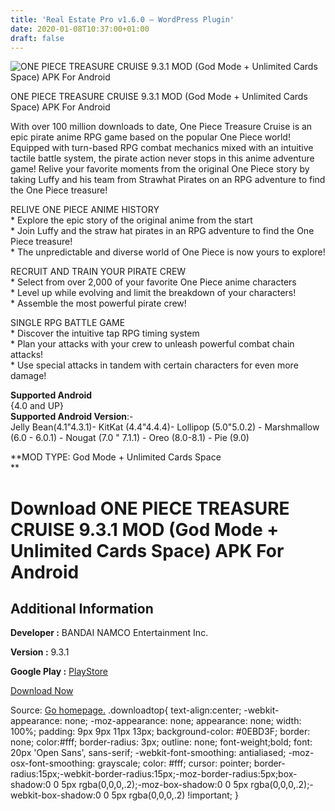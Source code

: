 ```yaml
---
title: 'Real Estate Pro v1.6.0 – WordPress Plugin'
date: 2020-01-08T10:37:00+01:00
draft: false
---
```


![ONE PIECE TREASURE CRUISE 9.3.1 MOD (God Mode + Unlimited Cards Space) APK For Android](https://i1.wp.com/apkhome.net/wp-content/uploads/2020/01/ONE-PIECE-TREASURE-CRUISE-9.3.1-MOD-God-Mode-Unlimited-Cards-Space.png "ONE PIECE TREASURE CRUISE 9.3.1 MOD (God Mode + Unlimited Cards Space) APK For Android")

  

ONE PIECE TREASURE CRUISE 9.3.1 MOD (God Mode + Unlimited Cards Space) APK For Android

With over 100 million downloads to date, One Piece Treasure Cruise is an epic pirate anime RPG game based on the popular One Piece world! Equipped with turn-based RPG combat mechanics mixed with an intuitive tactile battle system, the pirate action never stops in this anime adventure game! Relive your favorite moments from the original One Piece story by taking Luffy and his team from Strawhat Pirates on an RPG adventure to find the One Piece treasure!

RELIVE ONE PIECE ANIME HISTORY  
\* Explore the epic story of the original anime from the start  
\* Join Luffy and the straw hat pirates in an RPG adventure to find the One Piece treasure!  
\* The unpredictable and diverse world of One Piece is now yours to explore!

RECRUIT AND TRAIN YOUR PIRATE CREW  
\* Select from over 2,000 of your favorite One Piece anime characters  
\* Level up while evolving and limit the breakdown of your characters!  
\* Assemble the most powerful pirate crew!

SINGLE RPG BATTLE GAME  
\* Discover the intuitive tap RPG timing system  
\* Plan your attacks with your crew to unleash powerful combat chain attacks!  
\* Use special attacks in tandem with certain characters for even more damage!

**Supported Android**  
{4.0 and UP}  
**Supported Android Version**:-  
Jelly Bean(4.1"4.3.1)- KitKat (4.4"4.4.4)- Lollipop (5.0"5.0.2) - Marshmallow (6.0 - 6.0.1) - Nougat (7.0 " 7.1.1) - Oreo (8.0-8.1) - Pie (9.0)

**MOD TYPE: God Mode + Unlimited Cards Space  
**

Download ONE PIECE TREASURE CRUISE 9.3.1 MOD (God Mode + Unlimited Cards Space) APK For Android
===============================================================================================

Additional Information
----------------------

**Developer :** BANDAI NAMCO Entertainment Inc.

**Version :** 9.3.1

**Google Play :** [PlayStore](https://play.google.com/store/apps/details?id=com.namcobandaigames.spmoja010E)

  

[Download Now](https://store4app.co/post/one-piece-treasure-cruise-9-3-1-mod-god-mode-unlimited-cards-space-apk-for-android_1578476239)

  
Source: [Go homepage.](https://store4app.co/post/one-piece-treasure-cruise-9-3-1-mod-god-mode-unlimited-cards-space-apk-for-android_1578476239) .downloadtop{ text-align:center; -webkit-appearance: none; -moz-appearance: none; appearance: none; width: 100%; padding: 9px 9px 11px 13px; background-color: #0EBD3F; border: none; color:#fff; border-radius: 3px; outline: none; font-weight;bold; font: 20px 'Open Sans', sans-serif; -webkit-font-smoothing: antialiased; -moz-osx-font-smoothing: grayscale; color: #fff; cursor: pointer; border-radius:15px;-webkit-border-radius:15px;-moz-border-radius:5px;box-shadow:0 0 5px rgba(0,0,0,.2);-moz-box-shadow:0 0 5px rgba(0,0,0,.2);-webkit-box-shadow:0 0 5px rgba(0,0,0,.2) !important; }